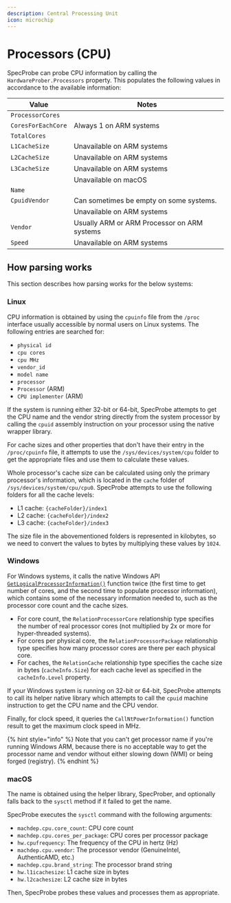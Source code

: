 ```yaml
---
description: Central Processing Unit
icon: microchip
---
```


# Processors (CPU)

SpecProbe can probe CPU information by calling the `HardwareProber.Processors` property. This populates the following values in accordance to the available information:

| Value              | Notes                                       |
| ------------------ | ------------------------------------------- |
| `ProcessorCores`   |                                             |
| `CoresForEachCore` | Always 1 on ARM systems                     |
| `TotalCores`       |                                             |
| `L1CacheSize`      | Unavailable on ARM systems                  |
| `L2CacheSize`      | Unavailable on ARM systems                  |
| `L3CacheSize`      | Unavailable on ARM systems                  |
|                    | Unavailable on macOS                        |
| `Name`             |                                             |
| `CpuidVendor`      | Can sometimes be empty on some systems.     |
|                    | Unavailable on ARM systems                  |
| `Vendor`           | Usually ARM or ARM Processor on ARM systems |
| `Speed`            | Unavailable on ARM systems                  |

## How parsing works

This section describes how parsing works for the below systems:

### Linux

CPU information is obtained by using the `cpuinfo` file from the `/proc` interface usually accessible by normal users on Linux systems. The following entries are searched for:

* `physical id`
* `cpu cores`
* `cpu MHz`
* `vendor_id`
* `model name`
* `processor`
* `Processor` (ARM)
* `CPU implementer` (ARM)

If the system is running either 32-bit or 64-bit, SpecProbe attempts to get the CPU name and the vendor string directly from the system processor by calling the `cpuid` assembly instruction on your processor using the native wrapper library.

For cache sizes and other properties that don't have their entry in the `/proc/cpuinfo` file, it attempts to use the `/sys/devices/system/cpu` folder to get the appropriate files and use them to calculate these values.

Whole processor's cache size can be calculated using only the primary processor's information, which is located in the `cache` folder of `/sys/devices/system/cpu/cpu0`. SpecProbe attempts to use the following folders for all the cache levels:

* L1 cache: `{cacheFolder}/index1`
* L2 cache: `{cacheFolder}/index2`
* L3 cache: `{cacheFolder}/index3`

The size file in the abovementioned folders is represented in kilobytes, so we need to convert the values to bytes by multiplying these values by `1024`.

### Windows

For Windows systems, it calls the native Windows API [`GetLogicalProcessorInformation()`](https://learn.microsoft.com/en-gb/windows/win32/api/sysinfoapi/nf-sysinfoapi-getlogicalprocessorinformation) function twice (the first time to get number of cores, and the second time to populate processor information), which contains some of the necessary information needed to, such as the processor core count and the cache sizes.

* For core count, the `RelationProcessorCore` relationship type specifies the number of real processor cores (not multiplied by 2x or more for hyper-threaded systems).
* For cores per physical core, the `RelationProcessorPackage` relationship type specifies how many processor cores are there per each physical core.
* For caches, the `RelationCache` relationship type specifies the cache size in bytes (`cacheInfo.Size`) for each cache level as specified in the `cacheInfo.Level` property.

If your Windows system is running on 32-bit or 64-bit, SpecProbe attempts to call its helper native library which attempts to call the `cpuid` machine instruction to get the CPU name and the CPU vendor.

Finally, for clock speed, it queries the `CallNtPowerInformation()` function result to get the maximum clock speed in MHz.

{% hint style="info" %}
Note that you can't get processor name if you're running Windows ARM, because there is no acceptable way to get the processor name and vendor without either slowing down (WMI) or being forged (registry).
{% endhint %}

### macOS

The name is obtained using the helper library, SpecProber, and optionally falls back to the `sysctl` method if it failed to get the name.

SpecProbe executes the `sysctl` command with the following arguments:

* `machdep.cpu.core_count`: CPU core count
* `machdep.cpu.cores_per_package`: CPU cores per processor package
* `hw.cpufrequency`: The frequency of the CPU in hertz (Hz)
* `machdep.cpu.vendor`: The processor vendor (GenuineIntel, AuthenticAMD, etc.)
* `machdep.cpu.brand_string`: The processor brand string
* `hw.l1icachesize`: L1 cache size in bytes
* `hw.l2cachesize`: L2 cache size in bytes

Then, SpecProbe probes these values and processes them as appropriate.
